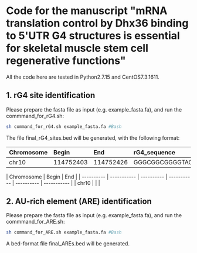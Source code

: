 Code for the manuscript "mRNA translation control by Dhx36 binding to 5'UTR G4 structures is essential for skeletal muscle stem cell regenerative functions"
===
All the code here are tested in Python2.7.15 and CentOS7.3.1611.
## 1. rG4 site identification
Please prepare the fasta file as input (e.g. example_fasta.fa), and run the commmand_for_rG4.sh:
```Bash
sh command_for_rG4.sh example_fasta.fa #Bash
```
The file final_rG4_sites.bed will be generated, with the following format:

| Chromosome | Begin | End | rG4_sequence | color | strand | rG4_type |
|:----- |:----- |:----- |:----- |:----- |:----- |:----- |
| chr10 | 114752403 | 114752426 | GGGCGGCGGGGTAGCGGCGGCGGG | 0 | - | Bulge |


| Chromosome | Begin | End | 
| ---------- | ----------- | ---------- | ----------- | ---------- | ----------- |
| chr10 |  |  | 

## 2. AU-rich element (ARE) identification
Please prepare the fasta file as input (e.g. example_fasta.fa), and run the commmand_for_ARE.sh:
```Bash
sh command_for_ARE.sh example_fasta.fa #Bash
```
A bed-format file final_AREs.bed will be generated.
